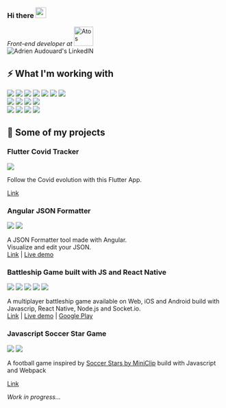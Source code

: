 ### Hi there <img src="https://media.giphy.com/media/hvRJCLFzcasrR4ia7z/giphy.gif" width="25px">
*Front-end developer at* [<img alt="Atos" width="45px" src="https://upload.wikimedia.org/wikipedia/fr/thumb/7/79/Atos_logo.svg/1200px-Atos_logo.svg.png"/>](https://atos.net/)  
<a href="https://www.linkedin.com/in/adrien-audouard/">
  <img align="left" alt="Adrien Audouard's LinkedIN" src="https://img.shields.io/badge/LinkedIn-informational?style=flat&logo=LinkedIn&logoColor=ColorName&color=black"/>
</a>
<br />
## ⚡️ What I'm working with
![](https://img.shields.io/badge/JavaScript-informational?style=flat&logo=JavaScript&logoColor=ColorName&color=black)
![](https://img.shields.io/badge/TypeScript-informational?style=flat&logo=TypeScript&logoColor=ColorName&color=black)
![](https://img.shields.io/badge/Angular-informational?style=flat&logo=Angular&logoColor=red&color=black)
![](https://img.shields.io/badge/Flutter-informational?style=flat&logo=Flutter&logoColor=ColorName&color=black)
![](https://img.shields.io/badge/React&nbsp;Native-informational?style=flat&logo=React&logoColor=ColorName&color=black)
![](https://img.shields.io/badge/Swift-informational?style=flat&logo=Swift&logoColor=orange&color=black)
![](https://img.shields.io/badge/Android-informational?style=flat&logo=Java&logoColor=green&color=black)
<br/>
![](https://img.shields.io/badge/Node.js-informational?style=flat&logo=Node.js&logoColor=ColorName&color=black)
![](https://img.shields.io/badge/Express-informational?style=flat&logo=Express&logoColor=ColorName&color=black)
![](https://img.shields.io/badge/GraphQL-informational?style=flat&logo=Graphql&logoColor=ColorName&color=black)
![](https://img.shields.io/badge/MongoDB-informational?style=flat&logo=MongoDB&logoColor=ColorName&color=black)
<br />
![](https://img.shields.io/badge/Jasmine-informational?style=flat&logo=Jasmine&logoColor=ColorName&color=black)
![](https://img.shields.io/badge/Jest-informational?style=flat&logo=jest&logoColor=ColorName&color=black)
![](https://img.shields.io/badge/CodeceptJs-informational?style=flat&logo=codeceptjs&logoColor=ColorName&color=black)
![](https://img.shields.io/badge/figma-informational?style=flat&logo=figma&logoColor=ColorName&color=black)

## 🚀 Some of my projects

### Flutter Covid Tracker
![](https://img.shields.io/badge/Flutter-informational?style=flat&logo=Flutter&logoColor=ColorName&color=black)

Follow the Covid evolution with this Flutter App.  

[Link](https://github.com/AdrienAudouard/Flutter-Covid-Tracker)

### Angular JSON Formatter
![](https://img.shields.io/badge/TypeScript-informational?style=flat&logo=TypeScript&logoColor=ColorName&color=black)
![](https://img.shields.io/badge/Angular-informational?style=flat&logo=Angular&logoColor=red&color=black)

A JSON Formatter tool made with Angular.  
Visualize and edit your JSON.  
[Link](https://github.com/AdrienAudouard/json-formatter) | [Live demo](https://adrienaudouard.github.io/json-formatter/)

### Battleship Game built with JS and React Native
![](https://img.shields.io/badge/React&nbsp;Native-informational?style=flat&logo=React&logoColor=ColorName&color=black)
![](https://img.shields.io/badge/JavaScript-informational?style=flat&logo=JavaScript&logoColor=ColorName&color=black)
![](https://img.shields.io/badge/Node.js-informational?style=flat&logo=Node.js&logoColor=ColorName&color=black)
![](https://img.shields.io/badge/Heroku-informational?style=flat&logo=Heroku&logoColor=ColorName&color=black)
![](https://img.shields.io/badge/Socket.io-informational?style=flat&logo=Socket.io&logoColor=ColorName&color=black)

A multiplayer battleship game available on Web, iOS and Android build with Javascrip, React Native, Node.js and Socket.io.  
[Link](https://github.com/AdrienAudouard/NodeJs-Battleship) | [Live demo](https://ad-battleship.herokuapp.com/) | [Google Play](https://play.google.com/store/apps/details?id=fr.adrienaudouard.battleshipper&hl=fr)

### Javascript Soccer Star Game
![](https://img.shields.io/badge/JavaScript-informational?style=flat&logo=JavaScript&logoColor=ColorName&color=black)
![](https://img.shields.io/badge/Webpack-informational?style=flat&logo=Webpack&logoColor=ColorName&color=black)

A football game inspired by [Soccer Stars by MiniClip](https://www.miniclip.com/games/soccer-stars-mobile/fr/) build with Javascript and Webpack

[Link](https://github.com/AdrienAudouard/FootballGame)

*Work in progress...*
<!--
**AdrienAudouard/AdrienAudouard** is a ✨ _special_ ✨ repository because its `README.md` (this file) appears on your GitHub profile.

Here are some ideas to get you started:

- 🔭 I’m currently working on ...
- 🌱 I’m currently learning ...
- 👯 I’m looking to collaborate on ...
- 🤔 I’m looking for help with ...
- 💬 Ask me about ...
- 📫 How to reach me: ...
- 😄 Pronouns: ...
- ⚡ Fun fact: ...
-->
